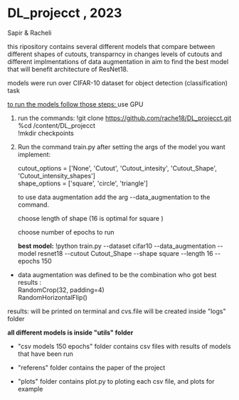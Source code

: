 # DL_projecct , 2023 

Sapir & Racheli

this ripository contains several different models that compare between different shapes of cutouts, transparncy in changes levels of cutouts and different implmentations of data augmentation in aim to find the best model that will benefit architecture of ResNet18. 

models were run over CIFAR-10 dataset for object detection (classification) task 


<u> to run the models follow those steps: </u>
use GPU 

1. run the commands:
	 !git clone https://github.com/rache18/DL_projecct.git <br>
	 %cd /content/DL_projecct <br>
	 !mkdir checkpoints

2. Run the command train.py after setting the args of the model you want implement: 

	cutout_options = ['None', 'Cutout', 'Cutout_intesity', 'Cutout_Shape', 'Cutout_intensity_shapes'] <br>
	shape_options = ['square', 'circle', 'triangle'] 

	to use data augmentation add the arg --data_augmentation to the command.
	
	choose length of shape (16 is optimal for square )

	choose number of epochs to run

	**best model:** !python train.py --dataset cifar10 --data_augmentation --model resnet18 --cutout Cutout_Shape --shape square --length 16 --epochs 150


*  data augmentation was defined to be the combination who got best results : <br>
   RandomCrop(32, padding=4)  <br>
   RandomHorizontalFlip()

results: 
will be printed on terminal and cvs.file will be created inside "logs" folder 

**all different models is inside "utils" folder**

* "csv models 150 epochs" folder contains csv files with results of models that have been run

* "referens" folder contains the paper of the project 

* "plots" folder contains plot.py to ploting each csv file, and plots for example
